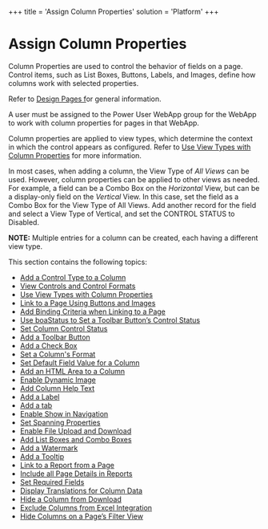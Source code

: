 +++
title = 'Assign Column Properties'
solution = 'Platform'
+++

# Assign Column Properties

Column Properties are used to control the behavior of fields on a page.
Control items, such as List Boxes, Buttons, Labels, and Images, define
how columns work with selected properties.

Refer to [Design Pages f](Page%20Design%20Guidelines)or general
information.

A user must be assigned to the Power User WebApp group for the WebApp to
work with column properties for pages in that WebApp.

Column properties are applied to
<span id="Page Column View Type" class="popUpLink">view types,</span>
which determine the context in which the control appears as configured.
Refer to [Use View Types with Column
Properties](Use%20View%20Types%20with%20Column%20Properties) for
more information.

In most cases, when adding a column, the View Type of *All Views* can be
used. However, column properties can be applied to other views as
needed. For example, a field can be a Combo Box on the *Horizontal*
View, but can be a display-only field on the *Vertical* View. In this
case, set the field as a Combo Box for the View Type of All Views. Add
another record for the field and select a View Type of Vertical, and set
the CONTROL STATUS to Disabled.

**NOTE:** Multiple entries for a column can be created, each having a
different view type.

This section contains the following topics:

  - [Add a Control Type to a
    Column](Add%20a%20Control%20Type%20to%20a%20Column)
  - [View Controls and Control
    Formats](View_Controls_and_Control_Formats)
  - [Use View Types with Column
    Properties](Use%20View%20Types%20with%20Column%20Properties)
  - [Link to a Page Using Buttons and
    Images](Link_to_a_Page_Using_Buttons_and_Images)
  - [Add Binding Criteria when Linking to a
    Page](Add%20Binding%20Criteria%20when%20Linking%20to%20a%20Page)
  - [Use boaStatus to Set a Toolbar Button’s Control
    Status](Use%20boaStatus%20to%20Set%20a%20Toolbar%20Buttons%20Control%20Status)
  - [Set Column Control Status](Set_Column_Control_Status)
  - [Add a Toolbar
    Button](../Sys_Admin/Use_Cases/Add%20a%20Toolbar%20Button)
  - [Add a Check Box](Add%20a%20Check%20Box)
  - [Set a Column's Format](Set_a_Columns%20Format)
  - [Set Default Field Value for a
    Column](Set_Default_Field_Value_for_a_Column)
  - [Add an HTML Area to a Column](Add_an_HTML_Area_to_a_Column)
  - [Enable Dynamic Image](Enable_Dynamic_Image)
  - [Add Column Help Text](Add_Column_Help_Text)
  - [Add a Label](Add_a_Label)
  - [Add a tab](Add_a_Tab)
  - [Enable Show in Navigation](Enable_Show_in_Navigation)
  - [Set Spanning Properties](Set_Spanning_Properties)
  - [Enable File Upload and Download](Enable_File_Upload_Download)
  - [Add List Boxes and Combo Boxes](Add_List_Boxes_and_Combo_Boxes)
  - [Add a Watermark](Add_a_Watermark)
  - [Add a Tooltip](Add_a_Tooltip)
  - [Link to a Report from a Page](Link_to_a_Report_from_a_Page)
  - [Include all Page Details in
    Reports](Include_All_Page_Details_in_Reports)
  - [Set Required Fields](Set_Required_Fields)
  - [Display Translations for Column
    Data](../Sys_Admin/Use_Cases/Display_Translations_for_Column_Data)
  - [Hide a Column from
    Download](Hide%20a%20Column%20from%20Download)
  - [Exclude Columns from Excel
    Integration](../Sys_Admin/Use_Cases/Exclude%20Columns%20Excel%20Integration)
  - [Hide Columns on a Page’s Filter
    View](../Sys_Admin/Use_Cases/Hide%20Columns%20on%20a%20Pages%20Filter%20View)
